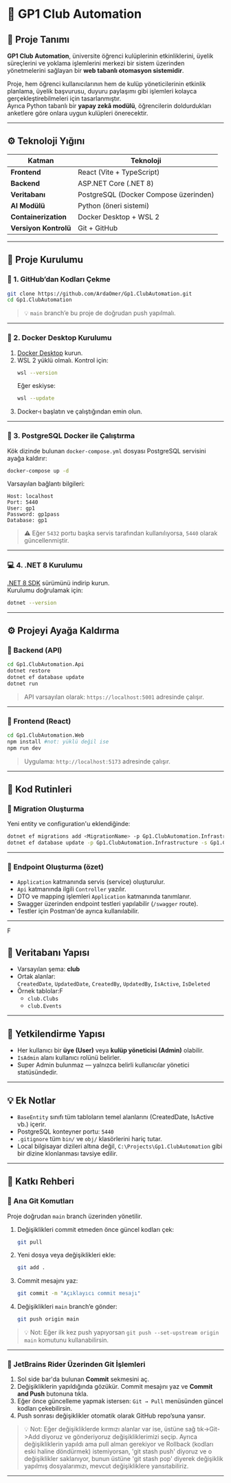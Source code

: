 # 🧩 GP1 Club Automation

## 📘 Proje Tanımı
**GP1 Club Automation**, üniversite öğrenci kulüplerinin etkinliklerini, üyelik süreçlerini ve yoklama işlemlerini merkezi bir sistem üzerinden yönetmelerini sağlayan bir **web tabanlı otomasyon sistemidir**.

Proje, hem öğrenci kullanıcılarının hem de kulüp yöneticilerinin etkinlik planlama, üyelik başvurusu, duyuru paylaşımı gibi işlemleri kolayca gerçekleştirebilmeleri için tasarlanmıştır.  
Ayrıca Python tabanlı bir **yapay zekâ modülü**, öğrencilerin doldurdukları anketlere göre onlara uygun kulüpleri önerecektir.

---

## ⚙️ Teknoloji Yığını
| Katman | Teknoloji |
|--------|------------|
| **Frontend** | React (Vite + TypeScript) |
| **Backend** | ASP.NET Core (.NET 8) |
| **Veritabanı** | PostgreSQL (Docker Compose üzerinden) |
| **AI Modülü** | Python (öneri sistemi) |
| **Containerization** | Docker Desktop + WSL 2 |
| **Versiyon Kontrolü** | Git + GitHub |

---

## 🚀 Proje Kurulumu

### 🔹 1. GitHub’dan Kodları Çekme
```bash
git clone https://github.com/ArdaOmer/Gp1.ClubAutomation.git
cd Gp1.ClubAutomation
```
> 💡 `main` branch’e bu proje de doğrudan push yapılmalı.
---

### 🐳 2. Docker Desktop Kurulumu
1. [Docker Desktop](https://www.docker.com/products/docker-desktop/) kurun.
2. WSL 2 yüklü olmalı. Kontrol için:
   ```bash
   wsl --version
   ```
   Eğer eskiyse:
   ```bash
   wsl --update
   ```
3. Docker‑ı başlatın ve çalıştığından emin olun.

---

### 🐘 3. PostgreSQL Docker ile Çalıştırma
Kök dizinde bulunan `docker-compose.yml` dosyası PostgreSQL servisini ayağa kaldırır:
```bash
docker-compose up -d
```

Varsayılan bağlantı bilgileri:
```
Host: localhost
Port: 5440
User: gp1
Password: gp1pass
Database: gp1
```

> ⚠️ Eğer `5432` portu başka servis tarafından kullanılıyorsa, `5440` olarak güncellenmiştir.

---

### 💻 4. .NET 8 Kurulumu
[.NET 8 SDK](https://dotnet.microsoft.com/en-us/download/dotnet/8.0) sürümünü indirip kurun.  
Kurulumu doğrulamak için:
```bash
dotnet --version
```

---

## ⚙️ Projeyi Ayağa Kaldırma

### 🔸 Backend (API)
```bash
cd Gp1.ClubAutomation.Api
dotnet restore
dotnet ef database update
dotnet run
```
> API varsayılan olarak: `https://localhost:5001` adresinde çalışır.

---

### 🔸 Frontend (React)
```bash
cd Gp1.ClubAutomation.Web
npm install #not: yüklü değil ise
npm run dev
```
> Uygulama: `http://localhost:5173` adresinde çalışır.

---

## 🧱 Kod Rutinleri

### 🔹 Migration Oluşturma
Yeni entity ve configuration'u eklendiğinde:
```bash
dotnet ef migrations add <MigrationName> -p Gp1.ClubAutomation.Infrastructure -s Gp1.ClubAutomation.Api
dotnet ef database update -p Gp1.ClubAutomation.Infrastructure -s Gp1.ClubAutomation.Api
```

---

### 🔹 Endpoint Oluşturma (özet)
- `Application` katmanında servis (service) oluşturulur.
- `Api` katmanında ilgili `Controller` yazılır.
- DTO ve mapping işlemleri `Application` katmanında tanımlanır.
- Swagger üzerinden endpoint testleri yapılabilir (`/swagger` route). 
- Testler için Postman'de ayrıca kullanılabilir.

---
F
## 🧩 Veritabanı Yapısı
- Varsayılan şema: **club**
- Ortak alanlar:  
  `CreatedDate`, `UpdatedDate`, `CreatedBy`, `UpdatedBy`, `IsActive`, `IsDeleted`
- Örnek tablolar:F
    - `club.Clubs`
    - `club.Events`

---

## 👥 Yetkilendirme Yapısı
- Her kullanıcı bir **üye (User)** veya **kulüp yöneticisi (Admin)** olabilir.
- `IsAdmin` alanı kullanıcı rolünü belirler.
- Super Admin bulunmaz — yalnızca belirli kullanıcılar yönetici statüsündedir.

---

## 💡 Ek Notlar
- `BaseEntity` sınıfı tüm tabloların temel alanlarını (CreatedDate, IsActive vb.) içerir.
- PostgreSQL konteyner portu: `5440`
- `.gitignore` tüm `bin/` ve `obj/` klasörlerini hariç tutar.
-  Local bilgisayar dizileri altına değil, `C:\Projects\Gp1.ClubAutomation` gibi bir dizine klonlanması tavsiye edilir.

---

## 🧠 Katkı Rehberi

### 🔹 Ana Git Komutları
Proje doğrudan `main` branch üzerinden yönetilir.

1. Değişiklikleri commit etmeden önce güncel kodları çek:
   ```bash
   git pull
   ```

2. Yeni dosya veya değişiklikleri ekle:
   ```bash
   git add .
   ```

3. Commit mesajını yaz:
   ```bash
   git commit -m "Açıklayıcı commit mesajı"
   ```

4. Değişiklikleri `main` branch’e gönder:
   ```bash
   git push origin main
   ```

> 💡 Not: Eğer ilk kez push yapıyorsan `git push --set-upstream origin main` komutunu kullanabilirsin.

---

### 🔹 JetBrains Rider Üzerinden Git İşlemleri
1. Sol side bar'da bulunan **Commit** sekmesini aç.
4. Değişikliklerin yapıldığında gözükür. Commit mesajını yaz ve **Commit and Push** butonuna tıkla.
5. Eğer önce güncelleme yapmak istersen: `Git → Pull` menüsünden güncel kodları çekebilirsin.
6. Push sonrası değişiklikler otomatik olarak GitHub repo’suna yansır.

> 💡 Not: Eğer değişikliklerde kırmızı alanlar var ise, üstüne sağ tık->Git->Add diyoruz ve gönderiyoruz değişikliklerimizi seçip.
>  Ayrıca değişikliklerin yapıldı ama pull alman gerekiyor ve Rollback (kodları eski haline döndürmek) istemiyorsan, 'git stash push' diyoruz ve o değişiklikler saklanıyor,
>  bunun üstüne 'git stash pop' diyerek değişiklik yapılmış dosyalarımızı, mevcut değişikliklere yansıtabiliriz.

---